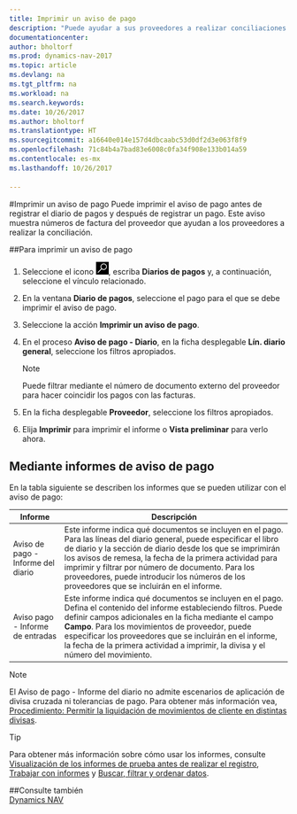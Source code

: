 ```yaml
---
title: Imprimir un aviso de pago
description: "Puede ayudar a sus proveedores a realizar conciliaciones si imprime un aviso de pago antes de publicar un diario de pagos y después de registrar un pago."
documentationcenter: 
author: bholtorf
ms.prod: dynamics-nav-2017
ms.topic: article
ms.devlang: na
ms.tgt_pltfrm: na
ms.workload: na
ms.search.keywords: 
ms.date: 10/26/2017
ms.author: bholtorf
ms.translationtype: HT
ms.sourcegitcommit: a16640e014e157d4dbcaabc53d0df2d3e063f8f9
ms.openlocfilehash: 71c84b4a7bad83e6008c0fa34f908e133b014a59
ms.contentlocale: es-mx
ms.lasthandoff: 10/26/2017

---
```


#<a name="how-to-print-remittance-advice"></a>Imprimir un aviso de pago
Puede imprimir el aviso de pago antes de registrar el diario de pagos y después de registrar un pago. Este aviso muestra números de factura del proveedor que ayudan a los proveedores a realizar la conciliación.

##<a name="to-print-remittance-advice"></a>Para imprimir un aviso de pago
1. Seleccione el icono ![Buscar página o informe](media/ui-search/search_small.png "icono Buscar página o informe"), escriba **Diarios de pagos** y, a continuación, seleccione el vínculo relacionado.  
2. En la ventana **Diario de pagos**, seleccione el pago para el que se debe imprimir el aviso de pago.  
3. Seleccione la acción **Imprimir un aviso de pago**.  
4. En el proceso **Aviso de pago - Diario**, en la ficha desplegable **Lín. diario general**, seleccione los filtros apropiados.  
  
    >[!Note]
    > Puede filtrar mediante el número de documento externo del proveedor para hacer coincidir los pagos con las facturas.

5. En la ficha desplegable **Proveedor**, seleccione los filtros apropiados.  
6. Elija **Imprimir** para imprimir el informe o **Vista preliminar** para verlo ahora.  

## <a name="using-remittance-advice-reports"></a>Mediante informes de aviso de pago
En la tabla siguiente se describen los informes que se pueden utilizar con el aviso de pago:

|Informe|Descripción|
|----|----|
|Aviso de pago - Informe del diario|Este informe indica qué documentos se incluyen en el pago. Para las líneas del diario general, puede especificar el libro de diario y la sección de diario desde los que se imprimirán los avisos de remesa, la fecha de la primera actividad para imprimir y filtrar por número de documento. Para los proveedores, puede introducir los números de los proveedores que se incluirán en el informe. |
|Aviso pago - Informe de entradas| Este informe indica qué documentos se incluyen en el pago. Defina el contenido del informe estableciendo filtros. Puede definir campos adicionales en la ficha mediante el campo **Campo**. Para los movimientos de proveedor, puede especificar los proveedores que se incluirán en el informe, la fecha de la primera actividad a imprimir, la divisa y el número del movimiento. |

> [!Note]
> El Aviso de pago - Informe del diario no admite escenarios de aplicación de divisa cruzada ni tolerancias de pago. Para obtener más información vea, [Procedimiento: Permitir la liquidación de movimientos de cliente en distintas divisas](finance-how-enable-application-ledger-entries-different-currencies.md).

> [!Tip]
> Para obtener más información sobre cómo usar los informes, consulte [Visualización de los informes de prueba antes de realizar el registro](ui-how-view-test-reports-posting.md), [Trabajar con informes](ui-work-report.md) y [Buscar, filtrar y ordenar datos](ui-enter-criteria-filters.md).

##<a name="see-also"></a>Consulte también  
[Dynamics NAV](across-get-started.md)

